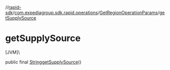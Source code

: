 //[rapid-sdk](../../../index.md)/[com.expediagroup.sdk.rapid.operations](../index.md)/[GetRegionOperationParams](index.md)/[getSupplySource](get-supply-source.md)

# getSupplySource

[JVM]\

public final [String](https://docs.oracle.com/javase/8/docs/api/java/lang/String.html)[getSupplySource](get-supply-source.md)()
